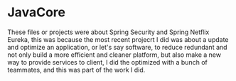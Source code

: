 # JavaCore
These files or projects were about Spring Security and Spring Netflix Eureka, this was because the most recent projecrt I did was about a update and optimize an application, or let's say software, to reduce redundant and not only build a more efficient and cleaner platform, but also make a new way to provide services to client, I did the optimized with a bunch of teammates, and this was part of the work I did.
